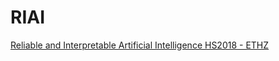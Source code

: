 # RIAI
[Reliable and Interpretable Artificial Intelligence HS2018 - ETHZ](http://vvz.ethz.ch/Vorlesungsverzeichnis/lerneinheit.view?lerneinheitId=123752&semkez=2018W&ansicht=KATALOGDATEN&lang=en)
